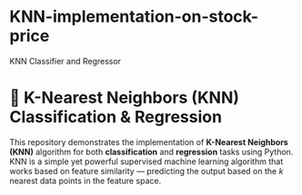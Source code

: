 # KNN-implementation-on-stock-price
KNN Classifier and Regressor
# 🧠 K-Nearest Neighbors (KNN) Classification & Regression

This repository demonstrates the implementation of **K-Nearest Neighbors (KNN)** algorithm for both **classification** and **regression** tasks using Python.  
KNN is a simple yet powerful supervised machine learning algorithm that works based on feature similarity — predicting the output based on the *k* nearest data points in the feature space.



